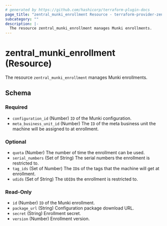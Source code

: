 ```yaml
---
# generated by https://github.com/hashicorp/terraform-plugin-docs
page_title: "zentral_munki_enrollment Resource - terraform-provider-zentral"
subcategory: ""
description: |-
  The resource zentral_munki_enrollment manages Munki enrollments.
---
```


# zentral_munki_enrollment (Resource)

The resource `zentral_munki_enrollment` manages Munki enrollments.



<!-- schema generated by tfplugindocs -->
## Schema

### Required

- `configuration_id` (Number) `ID` of the Munki configuration.
- `meta_business_unit_id` (Number) The `ID` of the meta business unit the machine will be assigned to at enrollment.

### Optional

- `quota` (Number) The number of time the enrollment can be used.
- `serial_numbers` (Set of String) The serial numbers the enrollment is restricted to.
- `tag_ids` (Set of Number) The `ID`s of the tags that the machine will get at enrollment.
- `udids` (Set of String) The `UDID`s the enrollment is restricted to.

### Read-Only

- `id` (Number) `ID` of the Munki enrollment.
- `package_url` (String) Configuration package download URL.
- `secret` (String) Enrollment secret.
- `version` (Number) Enrollment version.


